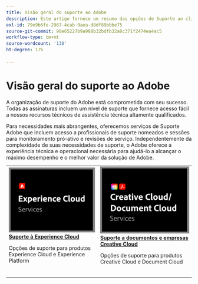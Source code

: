 ```yaml
---
title: Visão geral do suporte ao Adobe
description: Este artigo fornece um resumo das opções de Suporte ao cliente para Adobe Experience Cloud, Adobe Document Cloud e Adobe Creative Cloud.
exl-id: 79e9b6fe-2967-4cab-9aea-d8df89bbbe75
source-git-commit: 98e65227b9a988b32bdfb32a8c371f2474ea4ac5
workflow-type: tm+mt
source-wordcount: '138'
ht-degree: 17%

---
```


# Visão geral do suporte ao Adobe

A organização de suporte do Adobe está comprometida com seu sucesso. Todas as assinaturas incluem um nível de suporte que fornece acesso fácil a nossos recursos técnicos de assistência técnica altamente qualificados.

Para necessidades mais abrangentes, oferecemos serviços de Suporte Adobe que incluem acesso a profissionais de suporte nomeados e sessões para monitoramento pró-ativo e revisões de serviço. Independentemente da complexidade de suas necessidades de suporte, o Adobe oferece a experiência técnica e operacional necessária para ajudá-lo a alcançar o máximo desempenho e o melhor valor da solução de Adobe.

<table style="table-layout:fixed">
<tr>
  <td>
    <a href="dx-overview.md">
    <img alt="Suporte a DX" src="assets/ECthumbnail.png"/>
    </a>
    <div>
    <a href="dx-overview.md"><strong>Suporte à Experience Cloud</strong></a>
    </div>
    <p>Opções de suporte para produtos Experience Cloud e Experience Platform</p>
    <br>
  </td>
  <td>
    <a href="dme-overview.md">
      <img alt="Business" src="assets/CCDCThumbnail.png">
    </a>
    <div>
    <a href="dme-overview.md"><strong>Suporte a documentos e empresas Creative Cloud</strong></a>
    </div>
    <p>Opções de suporte para produtos Creative Cloud e Document Cloud</p>
    <br>
  </td>
</tr>
</table>
